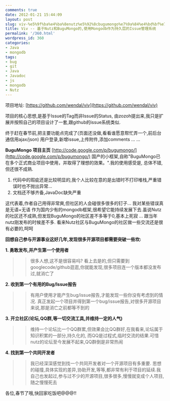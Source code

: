 ```yaml
---
comments: true
date: 2012-01-21 15:44:09
layout: post
slug: viv-%e5%9f%ba%e4%ba%8enutz%e5%92%8cbugumongo%e7%9a%84%e4%bd%bf%e7%94%a8mongodb%e4%bd%9c%e4%b8%ba%e6%8c%81%e4%b9%85%e5%b1%82%e7%9a%84issue%e7%ae%a1%e7%90%86%e7%b3%bb%e7%bb%9f
title: Viv -- 基于Nutz和BuguMongo的,使用Mongodb作为持久层的Issue管理系统
permalink: '/360.html'
wordpress_id: 360
categories:
- Java
- mongodb
tags:
- bug
- git
- Java
- Javadoc
- js
- mongodb
- Nutz
---
```


项目地址: [https://github.com/wendal/viv](https://github.com/wendal/viv)

项目的核心思想,是基于Issue的Tag而非Issue的Status, 由zozoh提出来,我只是扩展并按照自己的项目设计了一套,跟github的issue系统类似.

终于赶在春节前,把主要功能点完成了(页面还没做,看看谁愿意帮忙弄一个,前后台通信用ajax/json)
用户登录,新增issue,上传附件,添加comments ... ...

**BuguMongo 项目主页** [http://code.google.com/p/bugumongo/](http://code.google.com/p/bugumongo/)
国产的小框架,自称"BuguMongo已在多个正式商业项目中使用，并取得了理想的效果。".我的使用感受是, 总体不错,但还很不成熟.
1. 代码中的瑕疵还是比较明显的,我个人比较在意的是出错时不打印堆栈,严重错误时也不抛出异常...
2. 文档还不够齐备,JavaDoc缺失严重

这代表着,作者自己用得非常爽,但社区的人会碰很多很多的钉子... 我对某些错误真是无语+无语
作为国内少有的mongodb框架,很希望它能持续发展下去.虽说Nutz的社区还不成熟,但发现BuguMongo的社区差不多等于0,基本上死寂 ... 跟当年nutz刚发布的时候差不多. 看来Nutz社区与BuguMongo的社区做一些交流还是很有必要的,呵呵


**回想自己参与开源事业这好几年,发现很多开源项目都需要突破一些坎:**

**1. 勇敢发布,并产生第一个使用者**
>> 很多人想,这不是很容易吗? 看上去是的,但只需要到googlecode/github逛逛,你就能发现,很多项目连一个版本都没发布过,就消亡了

**2. 收到第一个有用的Bug/Issue报告**
>> 有用户使用才能产生bug/issue报告,才能发现一些你没有考虑到的情况. 真正发起一个项目并得到第一个bug/issue报告,对很多开源项目来说,那是消亡之前都等不到的

**3. 开立社区(论坛,QQ群,等一切交流工具,并维持一定的人气)**
>> 维持一个论坛比一个QQ群累,但效果会比QQ群好,在我看来,论坛属于知识积累的一部分,持久化的, 而QQ是过程式,临时交流的结果.可惜nutz的论坛至今发展不起来,QQ群倒是非常热闹

**4. 找到第一个共同开发者**
>> 我已经深深感觉到找一个共同开发者对一个开源项目有多重要. 思想的碰撞,具体实现的差异,协助开发,等等,都非常有利于项目的延续.我自己也发起过,参与过不少的开源项目,很多很多,慢慢就变成个人项目,随之慢慢死去

各位,春节了哦,快回家吃饭吧@@@!!


